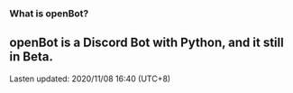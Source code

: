 ### What is openBot?
openBot is a Discord Bot with Python, and it **still in Beta**.
--
Lasten updated: 2020/11/08 16:40 (UTC+8)
